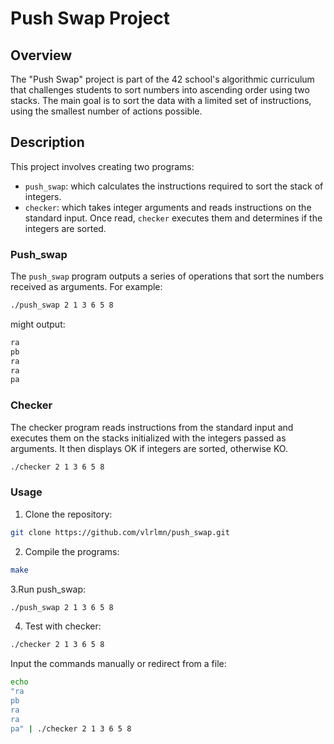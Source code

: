 # Push Swap Project

## Overview
The "Push Swap" project is part of the 42 school's algorithmic curriculum that challenges students to sort numbers into ascending order using two stacks. The main goal is to sort the data with a limited set of instructions, using the smallest number of actions possible.

## Description
This project involves creating two programs: 
- `push_swap`: which calculates the instructions required to sort the stack of integers.
- `checker`: which takes integer arguments and reads instructions on the standard input. Once read, `checker` executes them and determines if the integers are sorted.

### Push_swap
The `push_swap` program outputs a series of operations that sort the numbers received as arguments. For example:

```bash
./push_swap 2 1 3 6 5 8
```
might output:

```bash
ra
pb
ra
ra
pa
```

### Checker
The checker program reads instructions from the standard input and executes them on the stacks initialized with the integers passed as arguments. It then displays OK if integers are sorted, otherwise KO.

```bash
./checker 2 1 3 6 5 8
```
### Usage

1. Clone the repository:
```bash
git clone https://github.com/vlrlmn/push_swap.git
```
2. Compile the programs:
```bash
make
```

3.Run push_swap:
```bash
./push_swap 2 1 3 6 5 8
```

4. Test with checker:
```bash
./checker 2 1 3 6 5 8
```
Input the commands manually or redirect from a file:
```bash
echo
"ra
pb
ra
ra
pa" | ./checker 2 1 3 6 5 8
```
